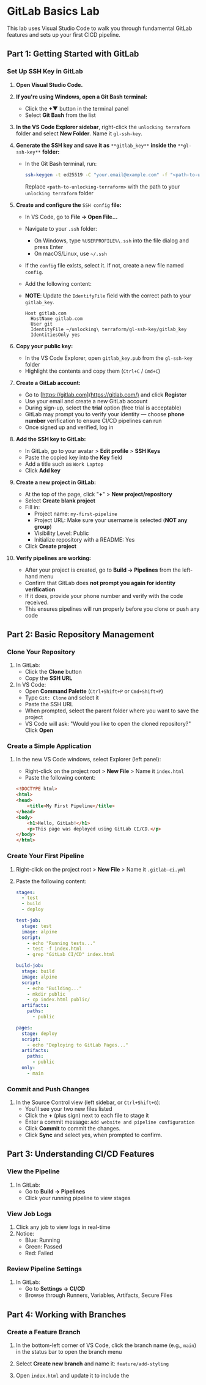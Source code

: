 # GitLab Basics Lab 

This lab uses Visual Studio Code to walk you through fundamental GitLab features and sets up your first CICD pipeline.

## Part 1: Getting Started with GitLab

### Set Up SSH Key in GitLab

1. **Open Visual Studio Code.**

2. **If you're using Windows, open a Git Bash terminal:**

   - Click the **+▼** button in the terminal panel
   - Select **Git Bash** from the list

3. **In the VS Code Explorer sidebar**, right-click the `unlocking terraform` folder and select **New Folder**. Name it `gl-ssh-key`.

4. **Generate the SSH key and save it as** `**gitlab_key**` **inside the** `**gl-ssh-key**` **folder:**

   - In the Git Bash terminal, run:

     ```bash
     ssh-keygen -t ed25519 -C "your.email@example.com" -f "<path-to-unlocking-terraform>/gl-ssh-key/gitlab_key"
     ```

     Replace `<path-to-unlocking-terraform>` with the path to your `unlocking terraform` folder

5. **Create and configure the** `SSH config` **file:**

   - In VS Code, go to **File → Open File...**

   - Navigate to your `.ssh` folder:

     - On Windows, type `%USERPROFILE%\.ssh` into the file dialog and press Enter
     - On macOS/Linux, use `~/.ssh`

   - If the `config` file exists, select it. If not, create a new file named `config`.

   - Add the following content:

   - **NOTE**: Update the `IdentifyFile` field with the correct path to your `gitlab_key`.

     ```
     Host gitlab.com
       HostName gitlab.com
       User git
       IdentityFile ~/unlocking\ terraform/gl-ssh-key/gitlab_key
       IdentitiesOnly yes
     ```

6. **Copy your public key:**

   - In the VS Code Explorer, open `gitlab_key.pub` from the `gl-ssh-key` folder
   - Highlight the contents and copy them (`Ctrl+C` / `Cmd+C`)

7. **Create a GitLab account:**

   - Go to [https://gitlab.com](https://gitlab.com/) and click **Register**
   - Use your email and create a new GitLab account
   - During sign-up, select the **trial** option (free trial is acceptable)
   - GitLab may prompt you to verify your identity — choose **phone number** verification to ensure CI/CD pipelines can run
   - Once signed up and verified, log in

8. **Add the SSH key to GitLab:**

   - In GitLab, go to your avatar > **Edit profile** > **SSH Keys**
   - Paste the copied key into the **Key** field
   - Add a title such as `Work Laptop`
   - Click **Add key**

9. **Create a new project in GitLab:**

   - At the top of the page, click "**+**" > **New project/repository**
   - Select **Create blank project**
   - Fill in:
     - Project name: `my-first-pipeline`
     - Project URL: Make sure your username is selected (**NOT any group**)
     - Visibility Level: Public
     - Initialize repository with a README: Yes
   - Click **Create project**

10. **Verify pipelines are working:**

    - After your project is created, go to **Build → Pipelines** from the left-hand menu
    - Confirm that GitLab does **not prompt you again for identity verification**
    - If it does, provide your phone number and verify with the code received.
    - This ensures pipelines will run properly before you clone or push any code

## Part 2: Basic Repository Management

### Clone Your Repository

1. In GitLab:
   - Click the **Clone** button
   - Copy the **SSH URL**
2. In VS Code:
   - Open **Command Palette** (`Ctrl+Shift+P` or `Cmd+Shift+P`)
   - Type `Git: Clone` and select it
   - Paste the SSH URL
   - When prompted, select the parent folder where you want to save the project
   - VS Code will ask: "Would you like to open the cloned repository?" Click **Open**

### Create a Simple Application

1. In the new VS Code windows, select Explorer (left panel):

   - Right-click on the project root > **New File** > Name it `index.html`
   - Paste the following content:

   ```html
   <!DOCTYPE html>
   <html>
   <head>
       <title>My First Pipeline</title>
   </head>
   <body>
       <h1>Hello, GitLab!</h1>
       <p>This page was deployed using GitLab CI/CD.</p>
   </body>
   </html>
   ```

### Create Your First Pipeline

1. Right-click on the project root > **New File** > Name it `.gitlab-ci.yml`

2. Paste the following content:

   ```yaml
   stages:
     - test
     - build
     - deploy
   
   test-job:
     stage: test
     image: alpine
     script:
       - echo "Running tests..."
       - test -f index.html
       - grep "GitLab CI/CD" index.html
   
   build-job:
     stage: build
     image: alpine
     script:
       - echo "Building..."
       - mkdir public
       - cp index.html public/
     artifacts:
       paths:
         - public
   
   pages:
     stage: deploy
     script:
       - echo "Deploying to GitLab Pages..."
     artifacts:
       paths:
         - public
     only:
       - main
   ```

### Commit and Push Changes

1. In the Source Control view (left sidebar, or `Ctrl+Shift+G`):
   - You’ll see your two new files listed
   - Click the **+** (plus sign) next to each file to stage it
   - Enter a commit message: `Add website and pipeline configuration`
   - Click **Commit** to commit the changes. 
   - Click **Sync** and select yes, when prompted to confirm.

## Part 3: Understanding CI/CD Features

### View the Pipeline

1. In GitLab:
   - Go to **Build → Pipelines**
   - Click your running pipeline to view stages

### View Job Logs

1. Click any job to view logs in real-time
2. Notice:
   - Blue: Running
   - Green: Passed
   - Red: Failed

### Review Pipeline Settings

1. In GitLab:
   - Go to **Settings → CI/CD**
   - Browse through Runners, Variables, Artifacts, Secure Files

## Part 4: Working with Branches

### Create a Feature Branch

1. In the bottom-left corner of VS Code, click the branch name (e.g., `main`) in the status bar to open the branch menu

2. Select **Create new branch** and name it: `feature/add-styling`

3. Open `index.html` and update it to include the **<style>** block:

   ```html
   <!DOCTYPE html>
   <html>
   <head>
       <title>My First Pipeline</title>
       <style>
           body {
               font-family: Arial, sans-serif;
               margin: 40px;
               line-height: 1.6;
               color: #333;
           }
           h1 {
               color: #2084E2;
           }
       </style>
   </head>
   <body>
       <h1>Hello, GitLab!</h1>
       <p>This page was deployed using GitLab CI/CD.</p>
   </body>
   </html>
   ```

4. Save the file.

5. Commit and push:

   - Go to Source Control
   - Add commit message: `Add CSS styling`
   - Click ✓ to commit
   - In the pop-up window, select **Yes** to stage all changed files.
   - Click **Publish Branch**

### Create a Merge Request

1. In GitLab:
   - Go to **Merge Requests → New merge request**
   - Select:
     - Source: `feature/add-styling`
     - Target: `main`
   - Click **Compare branches and continue**
   - Fill in title/description
   - Click **Create merge request**
2. Wait for pipeline to pass and click **Merge**

## Part 5: GitLab Pages

### View Your Deployed Site

1. In GitLab:
   - Navigate to **Deploy → Pages**
   - Click the site URL to view it live

## Part 6: Additional Features

### Create an Issue

1. In GitLab:
   - Go to **Issues → New issue**
   - Add:
     - Title: `Add footer to website`
     - Description: `We should add a footer with contact information.`
   - Click **Create issue**

### Create Wiki Documentation

1. In GitLab:
   - Go to **Wiki**
   - Click **Create your first page**
   - Write content in Markdown
   - Save page

### Explore Analytics

1. In GitLab:
   - Go to **Analyze → Repository Analytics**
   - View commit history, pipeline duration, and contributions

## Conclusion

You’ve successfully:

- Created a GitLab project
- Used VS Code to manage your repo and files
- Set up a pipeline and deployed to GitLab Pages
- Explored collaboration and CI/CD features

**Next Steps:**

- Expand your `.gitlab-ci.yml`
- Use environments
- Add linting and security scans
- Experiment with GitLab Auto DevOps